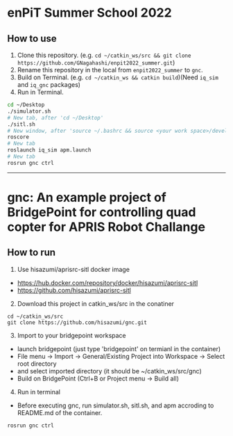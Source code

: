 # enPiT Summer School 2022

## How to use

1. Clone this repository. (e.g. `cd ~/catkin_ws/src && git clone https://github.com/GNagahashi/enpit2022_summer.git`)
2. Rename this repository in the local from `enpit2022_summer` to `gnc`.
3. Build on Terminal. (e.g. `cd ~/catkin_ws && catkin build`)(Need `iq_sim` and `iq_gnc` packages)
4. Run in Terminal.
```sh
cd ~/Desktop
./simulator.sh
# New tab, after 'cd ~/Desktop'
./sitl.sh
# New window, after 'source ~/.bashrc && source <your work space>/devel/setup.bash'
roscore
# New tab
roslaunch iq_sim apm.launch
# New tab
rosrun gnc ctrl
```


-----


# gnc: An example project of BridgePoint for controlling quad copter for APRIS Robot Challange

## How to run

1. Use hisazumi/aprisrc-sitl docker image

* https://hub.docker.com/repository/docker/hisazumi/aprisrc-sitl
* https://github.com/hisazumi/aprisrc-sitl

2. Download this project in catkin_ws/src in the conatiner
```
cd ~/catkin_ws/src
git clone https://github.com/hisazumi/gnc.git
```

3. Import to your bridgepoint workspace

* launch bridgepoint (just type 'bridgepoint' on termianl in the container)
* File menu -> Import -> General/Existing Project into Workspace -> Select root directory
* and select imported directory (it should be ~/catkin_ws/src/gnc)
* Build on BridgePoint (Ctrl+B or Project menu -> Build all)

4. Run in terminal

* Before executing gnc, run simulator.sh, sitl.sh, and apm accroding to README.md of the container.
```
rosrun gnc ctrl
```
